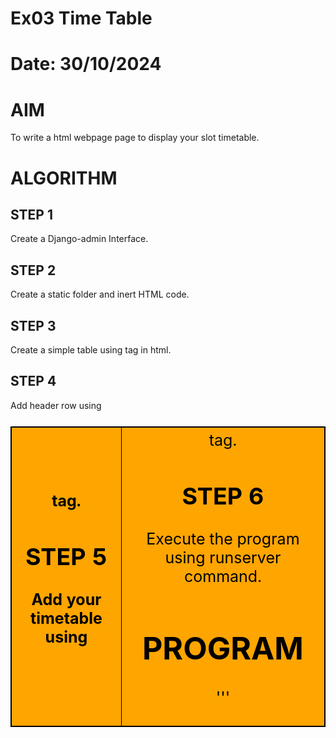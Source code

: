 # Ex03 Time Table
# Date: 30/10/2024
# AIM
To write a html webpage page to display your slot timetable.

# ALGORITHM
## STEP 1
Create a Django-admin Interface.

## STEP 2
Create a static folder and inert HTML code.

## STEP 3
Create a simple table using <table> tag in html.

## STEP 4
Add header row using <th> tag.

## STEP 5
Add your timetable using <td> tag.

## STEP 6
Execute the program using runserver command.

# PROGRAM
'''
<html>
    <head>
        <title>
            Nanesh's time table
        </title><style>  
            table,th,td{
                border:1px solid black;
                border-collapse: collapse;
                font-size: 25px;
                text-align: center;
               background-color: orange;
               color: black;

            }
            td{

                padding:5px;
            }
            .no-border{
                border:none
            } 
            .vertical-align{
                writing-mode: horizontal-tb;
               
            } 
            .center {
                 display: block;
                margin-left: 15%;
            }         
            
           
        </style>
    </head>
    <body style="background-color: aquamarine;">
        {% load static %}
        <img src={% static 'images/saveethaa.png' %} width="65%" height="15%" class="center">

        
                    
        
        <h2 style="text-align: center;">Time Table  </h2>

        <table style="margin-left: 12%; " >
            
            <tr>
                <th>Day</th>
                <th>I<br>8.00am to 10.00am</th>
                <th>II<br>10.00am to 12.00pm</th>
                <th>  12.00pm to 1.00pm</th>
                <th>III<br> 1.00pm to 3.00pm</th>
                <th>VI<br> 3.00pm to 5.00pm</th>
            </tr>
            <tr>
                <td>Monday</td>
                <td>Free slot</td>
                <td>Web</td>
                <td class="no-border vertical-align" rowspan="6">L <br>U <br>N<br> C<br> H<br></td>
                <td>C prog</td>
                <td>Free slot</td>
            </tr>
            <tr>
                <td>Tuesday</td>
                <td>Free slot</td>
                <td>Digital</td>
             
                <td>English</td>
                <td>Free slot</td>
            </tr>
            <tr>
                <td>Wednesday</td>
                <td>C prog</td>
                <td>Career</td>
                
                <td>Mentor session</td>
                <td>Chemistry</td>
            </tr>
            <tr>
                <td>Thursday</td>
                <td> ML</td>
                <td>English</td>
                
                <td>Web</td>
                <td>Free slot</td>
            </tr>
            <tr>
                <td>Friday</td>
                <td>ML</td>
                <td>Free slot</td>
                
                <td>Digital</td>
                <td>Free slot</td>
            </tr>
            <tr>
                <td>Saturday</td>
                <td>Free slot</td>
                <td>Free slot</td>
                
                <td>Chemistry</td>
                <td>Web</td>
            </tr> 
        </table>
       <br/>
        <table style="margin-left: 28%;">
            <tr>
                <th>S.NO
                </th>
                <th> Code</th>
                <th>Name</th>
            </tr>
            <tr>
                <td>1</td>
                <td>
                    19CY205
                </td>
                <td>
                    Principle of Chemistry in Chemistry 
                </td>

            </tr>
            <tr>
                <td>
                    2
                </td>
                <td>
                    19AI414
                </td>
                <td>
                    Fundamentals of Web Application
                    Development
                </td>

            </tr>
            <tr>
                <td>3</td>
                <td>19EE404</td>
                <td>Digital Electronics</td>
            </tr>
            <tr>
                <td>4</td>
                <td>
                    19EN101
                </td>
                <td>
                    Communicative English
                </td>
            </tr>
            <tr>
                <td>
                    5
                </td>
                <td>19EY708</td>
                <td>Career Development Skills</td>

            </tr>
            <tr>
                <td>6</td>
                <td>19AI410</td>
                <td>Introduction to Machine Learning</td>
            </tr>
            <tr>
                <td>7</td>
                <td>
                    19AI304
                </td>
                <td>
                    Fundamentals of C programming
                </td>
            </tr>

            
        </table>
    
    </body>
</html>
```
# OUTPUT

![output03(web)](https://github.com/user-attachments/assets/c3e55842-34eb-4639-891e-6c033d9ad6ee)


# RESULT
The program for creating slot timetable using basic HTML tags is executed successfully.
